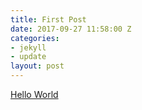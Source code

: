 ```yaml
---
title: First Post
date: 2017-09-27 11:58:00 Z
categories:
- jekyll
- update
layout: post
---
```


[Hello World](http://www.google.com)
